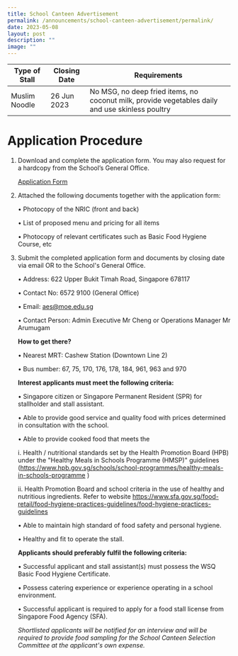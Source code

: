 ```yaml
---
title: School Canteen Advertisement
permalink: /announcements/school-canteen-advertisement/permalink/
date: 2023-05-08
layout: post
description: ""
image: ""
---
```

| Type of Stall | Closing Date | Requirements |
| -------- | -------- | -------- |
| Muslim Noodle      | 26 Jun 2023    | No MSG, no deep fried items, no coconut milk, provide vegetables daily and use skinless poultry    |

# **Application Procedure**
1. Download and complete the application form. You may also request for a hardcopy from the School’s General Office. <p></p>[Application Form](/files/appexistingsch%20application%20form.pdf)

2. Attached the following documents together with the application form:<p></p>
•	Photocopy of the NRIC (front and back)<p></p>
•	List of proposed menu and pricing for all items<p></p>
•	Photocopy of relevant certificates such as Basic Food Hygiene Course, etc<p></p>

3.	Submit the completed application form and documents by closing date via email OR to the School's General Office.<p></p>
•	Address: 622 Upper Bukit Timah Road, Singapore 678117<p></p>
•	Contact No: 6572 9100 (General Office)<p></p>
•	Email: aes@moe.edu.sg<p></p>
•	Contact Person: Admin Executive Mr Cheng or Operations Manager Mr Arumugam<p></p>**How to get there?**<p></p>
•	Nearest MRT: Cashew Station (Downtown Line 2)<p></p>
•	Bus number: 67, 75, 170, 176, 178, 184, 961, 963 and 970<p></p>**Interest applicants must meet the following criteria:**<p></p>
•	Singapore citizen or Singapore Permanent Resident (SPR) for stallholder and stall assistant.<p></p>
•	Able to provide good service and quality food with prices determined in consultation with the school.<p></p>
•	Able to provide cooked food that meets the <p></p>
i.	Health / nutritional standards set by the Health Promotion Board (HPB) under the "Healthy Meals in Schools Programme (HMSP)" guidelines (https://www.hpb.gov.sg/schools/school-programmes/healthy-meals-in-schools-programme )<p></p>
ii.	Health Promotion Board and school criteria in the use of healthy and nutritious ingredients. Refer to website https://www.sfa.gov.sg/food-retail/food-hygiene-practices-guidelines/food-hygiene-practices-guidelines <p></p>
•	Able to maintain high standard of food safety and personal hygiene.<p></p>
•	Healthy and fit to operate the stall.<p></p>**Applicants should preferably fulfil the following criteria:**<p></p>
•	Successful applicant and stall assistant(s) must possess the WSQ Basic Food Hygiene Certificate.<p></p>
•	Possess catering experience or experience operating in a school environment.<p></p>
•	Successful applicant is required to apply for a food stall license from Singapore Food Agency (SFA).<p></p>*Shortlisted applicants will be notified for an interview and will be required to provide food sampling for the School Canteen Selection Committee at the applicant's own expense.*<p></p>